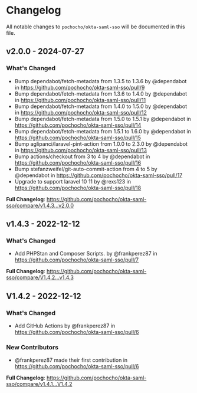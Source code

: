 # Changelog

All notable changes to `pochocho/okta-saml-sso` will be documented in this file.

## v2.0.0 - 2024-07-27

### What's Changed

* Bump dependabot/fetch-metadata from 1.3.5 to 1.3.6 by @dependabot in https://github.com/pochocho/okta-saml-sso/pull/9
* Bump dependabot/fetch-metadata from 1.3.6 to 1.4.0 by @dependabot in https://github.com/pochocho/okta-saml-sso/pull/11
* Bump dependabot/fetch-metadata from 1.4.0 to 1.5.0 by @dependabot in https://github.com/pochocho/okta-saml-sso/pull/12
* Bump dependabot/fetch-metadata from 1.5.0 to 1.5.1 by @dependabot in https://github.com/pochocho/okta-saml-sso/pull/14
* Bump dependabot/fetch-metadata from 1.5.1 to 1.6.0 by @dependabot in https://github.com/pochocho/okta-saml-sso/pull/15
* Bump aglipanci/laravel-pint-action from 1.0.0 to 2.3.0 by @dependabot in https://github.com/pochocho/okta-saml-sso/pull/13
* Bump actions/checkout from 3 to 4 by @dependabot in https://github.com/pochocho/okta-saml-sso/pull/16
* Bump stefanzweifel/git-auto-commit-action from 4 to 5 by @dependabot in https://github.com/pochocho/okta-saml-sso/pull/17
* Upgrade to support laravel 10 11 by @rexs123 in https://github.com/pochocho/okta-saml-sso/pull/18

**Full Changelog**: https://github.com/pochocho/okta-saml-sso/compare/v1.4.3...v2.0.0

## v1.4.3 - 2022-12-12

### What's Changed

- Add PHPStan and Composer Scripts. by @frankperez87 in https://github.com/pochocho/okta-saml-sso/pull/7

**Full Changelog**: https://github.com/pochocho/okta-saml-sso/compare/V1.4.2...v1.4.3

## V1.4.2 - 2022-12-12

### What's Changed

- Add GitHub Actions by @frankperez87 in https://github.com/pochocho/okta-saml-sso/pull/6

### New Contributors

- @frankperez87 made their first contribution in https://github.com/pochocho/okta-saml-sso/pull/6

**Full Changelog**: https://github.com/pochocho/okta-saml-sso/compare/v1.4.1...V1.4.2

